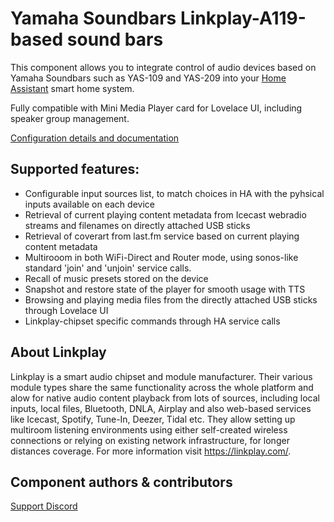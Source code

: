 # Yamaha Soundbars Linkplay-A119-based sound bars

This component allows you to integrate control of audio devices based on Yamaha Soundbars such as YAS-109 and YAS-209 into your [Home Assistant](http://www.home-assistant.io) smart home system. 

Fully compatible with Mini Media Player card for Lovelace UI, including speaker group management.

[Configuration details and documentation](https://github.com/catduckgnaf/yamaha_soundbar#installation)


## Supported features:
- Configurable input sources list, to match choices in HA with the pyhsical inputs available on each device
- Retrieval of current playing content metadata from Icecast webradio streams and filenames on directly attached USB sticks
- Retrieval of coverart from last.fm service based on current playing content metadata
- Multirooom in both WiFi-Direct and Router mode, using sonos-like standard 'join' and 'unjoin' service calls.
- Recall of music presets stored on the device
- Snapshot and restore state of the player for smooth usage with TTS
- Browsing and playing media files from the directly attached USB sticks through Lovelace UI
- Linkplay-chipset specific commands through HA service calls

## About Linkplay

Linkplay is a smart audio chipset and module manufacturer. Their various module types share the same functionality across the whole platform and alow for native audio content playback from lots of sources, including local inputs, local files, Bluetooth, DNLA, Airplay and also web-based services like Icecast, Spotify, Tune-In, Deezer, Tidal etc. They allow setting up multiroom listening environments using either self-created wireless connections or relying on existing network infrastructure, for longer distances coverage. For more information visit https://linkplay.com/.

## Component authors & contributors


[Support Discord](https://discord.gg/dtZCRDyj)
